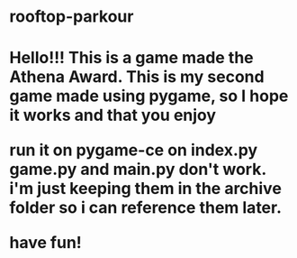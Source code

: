 # rooftop-parkour

<h1>Hello!!! This is a game made the Athena Award. This is my second game made using pygame, so I hope it works and that you enjoy<!h1>

run it on pygame-ce on index.py
game.py and main.py don't work. i'm just keeping them in the archive folder so i can reference them later.

have fun!
